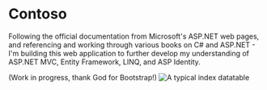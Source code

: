 # Contoso
Following the official documentation from Microsoft's ASP.NET web pages, and
referencing and working through various books on C# and ASP.NET - 
I'm building this web application to further develop my understanding
of ASP.NET MVC, Entity Framework, LINQ, and ASP Identity.

(Work in progress, thank God for Bootstrap!)
![A typical index datatable](https://s16.postimg.org/o4bcrsu45/contoso_1.png)
